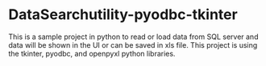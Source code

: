 # DataSearchutility-pyodbc-tkinter

This is a sample project in python to read or load data from SQL server and data will be shown in the UI or can be saved in xls file.
This project is using the tkinter, pyodbc, and openpyxl python libraries.

